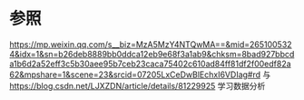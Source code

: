 # 参照
https://mp.weixin.qq.com/s__biz=MzA5MzY4NTQwMA==&mid=2651005324&idx=1&sn=b26deb8889bb0ddca12eb9e68f3a1ab9&chksm=8bad927bbcda1b6d2a52eff3c5b30aee95b7ceb23caca75402c610ad84ff81df2f00edf82a62&mpshare=1&scene=23&srcid=07205LxCeDwBlEchxI6VDIag#rd
与
https://blog.csdn.net/LJXZDN/article/details/81229925
学习数据分析
